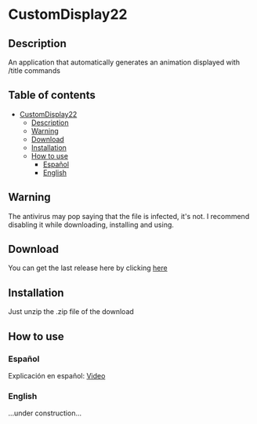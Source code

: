 # CustomDisplay22

## Description
An application that automatically generates an animation displayed with /title commands
 
## Table of contents
- [CustomDisplay22](#customdisplay22)
  * [Description](#description)
  * [Warning](#warning)
  * [Download](#download)
  * [Installation](#installation)
  * [How to use](#how-to-use)
    + [Español](#espa-ol)
    + [English](#english)

## Warning
The antivirus may pop saying that the file is infected, it's not. I recommend disabling it while downloading, installing and using.

## Download
You can get the last release here by clicking [here](https://github.com/Julioxidop/CustomDisplay22/releases/tag/1.1)

## Installation
Just unzip the .zip file of the download

## How to use

### Español
Explicación en español: [Video](https://www.youtube.com/watch?v=I3DSqWI2oHo)

### English

...under construction...

